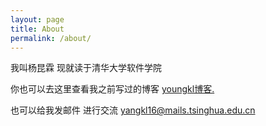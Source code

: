 ```yaml
---
layout: page
title: About
permalink: /about/
---
```


我叫杨昆霖 现就读于清华大学软件学院

你也可以去这里查看我之前写过的博客 [youngkl博客.](http://blog.csdn.net/u011699990?viewmode=contents)

也可以给我发邮件 进行交流 yangkl16@mails.tsinghua.edu.cn
